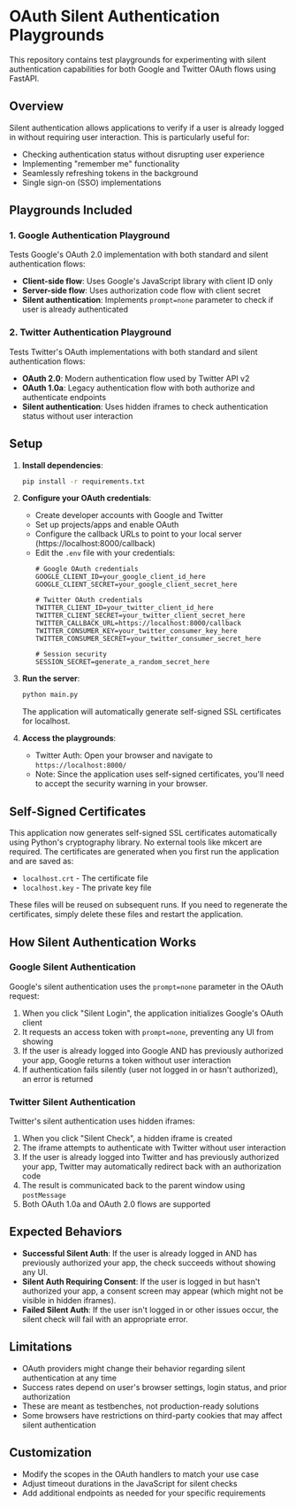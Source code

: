 # OAuth Silent Authentication Playgrounds

This repository contains test playgrounds for experimenting with silent authentication capabilities for both Google and Twitter OAuth flows using FastAPI.

## Overview

Silent authentication allows applications to verify if a user is already logged in without requiring user interaction. This is particularly useful for:

- Checking authentication status without disrupting user experience
- Implementing "remember me" functionality
- Seamlessly refreshing tokens in the background
- Single sign-on (SSO) implementations

## Playgrounds Included

### 1. Google Authentication Playground

Tests Google's OAuth 2.0 implementation with both standard and silent authentication flows:

- **Client-side flow**: Uses Google's JavaScript library with client ID only
- **Server-side flow**: Uses authorization code flow with client secret
- **Silent authentication**: Implements `prompt=none` parameter to check if user is already authenticated

### 2. Twitter Authentication Playground

Tests Twitter's OAuth implementations with both standard and silent authentication flows:

- **OAuth 2.0**: Modern authentication flow used by Twitter API v2
- **OAuth 1.0a**: Legacy authentication flow with both authorize and authenticate endpoints
- **Silent authentication**: Uses hidden iframes to check authentication status without user interaction

## Setup

1. **Install dependencies**:
   ```bash
   pip install -r requirements.txt
   ```

2. **Configure your OAuth credentials**:
   - Create developer accounts with Google and Twitter
   - Set up projects/apps and enable OAuth
   - Configure the callback URLs to point to your local server (https://localhost:8000/callback)
   - Edit the `.env` file with your credentials:
     ```
     # Google OAuth credentials
     GOOGLE_CLIENT_ID=your_google_client_id_here
     GOOGLE_CLIENT_SECRET=your_google_client_secret_here
     
     # Twitter OAuth credentials
     TWITTER_CLIENT_ID=your_twitter_client_id_here
     TWITTER_CLIENT_SECRET=your_twitter_client_secret_here
     TWITTER_CALLBACK_URL=https://localhost:8000/callback
     TWITTER_CONSUMER_KEY=your_twitter_consumer_key_here
     TWITTER_CONSUMER_SECRET=your_twitter_consumer_secret_here
     
     # Session security
     SESSION_SECRET=generate_a_random_secret_here
     ```

3. **Run the server**:
   ```bash
   python main.py
   ```
   The application will automatically generate self-signed SSL certificates for localhost.

4. **Access the playgrounds**:
   - Twitter Auth: Open your browser and navigate to `https://localhost:8000/`
   - Note: Since the application uses self-signed certificates, you'll need to accept the security warning in your browser.

## Self-Signed Certificates

This application now generates self-signed SSL certificates automatically using Python's cryptography library. No external tools like mkcert are required. The certificates are generated when you first run the application and are saved as:

- `localhost.crt` - The certificate file
- `localhost.key` - The private key file

These files will be reused on subsequent runs. If you need to regenerate the certificates, simply delete these files and restart the application.

## How Silent Authentication Works

### Google Silent Authentication

Google's silent authentication uses the `prompt=none` parameter in the OAuth request:

1. When you click "Silent Login", the application initializes Google's OAuth client
2. It requests an access token with `prompt=none`, preventing any UI from showing
3. If the user is already logged into Google AND has previously authorized your app, Google returns a token without user interaction
4. If authentication fails silently (user not logged in or hasn't authorized), an error is returned

### Twitter Silent Authentication

Twitter's silent authentication uses hidden iframes:

1. When you click "Silent Check", a hidden iframe is created
2. The iframe attempts to authenticate with Twitter without user interaction
3. If the user is already logged into Twitter and has previously authorized your app, Twitter may automatically redirect back with an authorization code
4. The result is communicated back to the parent window using `postMessage`
5. Both OAuth 1.0a and OAuth 2.0 flows are supported

## Expected Behaviors

- **Successful Silent Auth**: If the user is already logged in AND has previously authorized your app, the check succeeds without showing any UI.
- **Silent Auth Requiring Consent**: If the user is logged in but hasn't authorized your app, a consent screen may appear (which might not be visible in hidden iframes).
- **Failed Silent Auth**: If the user isn't logged in or other issues occur, the silent check will fail with an appropriate error.

## Limitations

- OAuth providers might change their behavior regarding silent authentication at any time
- Success rates depend on user's browser settings, login status, and prior authorization
- These are meant as testbenches, not production-ready solutions
- Some browsers have restrictions on third-party cookies that may affect silent authentication

## Customization

- Modify the scopes in the OAuth handlers to match your use case
- Adjust timeout durations in the JavaScript for silent checks
- Add additional endpoints as needed for your specific requirements
